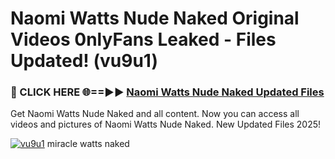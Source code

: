 # Naomi Watts Nude Naked Original Videos 0nlyFans Leaked - Files Updated! (vu9u1)

<h3>🔴 CLICK HERE 🌐==►► <a href="https://tinyurl.com/up5wt9bj" rel="nofollow">Naomi Watts Nude Naked Updated Files</a></h3>

Get Naomi Watts Nude Naked and all content. Now you can access all videos and pictures of Naomi Watts Nude Naked. New Updated Files 2025!

[![vu9u1](https://i.imgur.com/ABiUzMV.gif)](https://tinyurl.com/up5wt9bj)
miracle watts naked